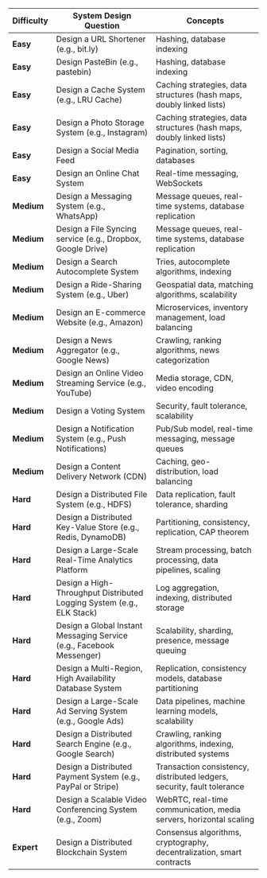| **Difficulty** | **System Design Question**                                                    | **Concepts**                                                                                  |
|----------------|--------------------------------------------------------------------------------|-----------------------------------------------------------------------------------------------|
| **Easy**       | Design a URL Shortener (e.g., bit.ly)                                         | Hashing, database indexing                                                                    |
| **Easy**       | Design PasteBin (e.g., pastebin)                                               | Hashing, database indexing                                                                    |
| **Easy**       | Design a Cache System (e.g., LRU Cache)                                       | Caching strategies, data structures (hash maps, doubly linked lists)                          |
| **Easy**       | Design a Photo Storage System (e.g., Instagram)                                | Caching strategies, data structures (hash maps, doubly linked lists)                          |
| **Easy**       | Design a Social Media Feed                                                   | Pagination, sorting, databases                                                                 |
| **Easy**       | Design an Online Chat System                                                  | Real-time messaging, WebSockets                                                                 |
| **Medium**     | Design a Messaging System (e.g., WhatsApp)                                    | Message queues, real-time systems, database replication                                        |
| **Medium**     | Design a File Syncing service (e.g., Dropbox, Google Drive)                     | Message queues, real-time systems, database replication                                        |
| **Medium**     | Design a Search Autocomplete System                                           | Tries, autocomplete algorithms, indexing                                                      |
| **Medium**     | Design a Ride-Sharing System (e.g., Uber)                                     | Geospatial data, matching algorithms, scalability                                             |
| **Medium**     | Design an E-commerce Website (e.g., Amazon)                                   | Microservices, inventory management, load balancing                                            |
| **Medium**     | Design a News Aggregator (e.g., Google News)                                  | Crawling, ranking algorithms, news categorization                                             |
| **Medium**     | Design an Online Video Streaming Service (e.g., YouTube)                      | Media storage, CDN, video encoding                                                             |
| **Medium**     | Design a Voting System                                                        | Security, fault tolerance, scalability                                                         |
| **Medium**     | Design a Notification System (e.g., Push Notifications)                       | Pub/Sub model, real-time messaging, message queues                                            |
| **Medium**     | Design a Content Delivery Network (CDN)                                       | Caching, geo-distribution, load balancing                                                     |
| **Hard**       | Design a Distributed File System (e.g., HDFS)                                 | Data replication, fault tolerance, sharding                                                   |
| **Hard**       | Design a Distributed Key-Value Store (e.g., Redis, DynamoDB)                  | Partitioning, consistency, replication, CAP theorem                                           |
| **Hard**       | Design a Large-Scale Real-Time Analytics Platform                             | Stream processing, batch processing, data pipelines, scaling                                  |
| **Hard**       | Design a High-Throughput Distributed Logging System (e.g., ELK Stack)         | Log aggregation, indexing, distributed storage                                                |
| **Hard**       | Design a Global Instant Messaging Service (e.g., Facebook Messenger)          | Scalability, sharding, presence, message queuing                                              |
| **Hard**       | Design a Multi-Region, High Availability Database System                       | Replication, consistency models, database partitioning                                        |
| **Hard**       | Design a Large-Scale Ad Serving System (e.g., Google Ads)                     | Data pipelines, machine learning models, scalability                                          |
| **Hard**       | Design a Distributed Search Engine (e.g., Google Search)                      | Crawling, ranking algorithms, indexing, distributed systems                                   |
| **Hard**       | Design a Distributed Payment System (e.g., PayPal or Stripe)                  | Transaction consistency, distributed ledgers, security, fault tolerance                       |
| **Hard**       | Design a Scalable Video Conferencing System (e.g., Zoom)                      | WebRTC, real-time communication, media servers, horizontal scaling                            |
| **Expert**     | Design a Distributed Blockchain System                                        | Consensus algorithms, cryptography, decentralization, smart contracts                         |
